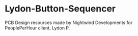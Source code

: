 # Lydon-Button-Sequencer
PCB Design resources made by Nightwind Developments for PeoplePerHour client, Lydon P.

